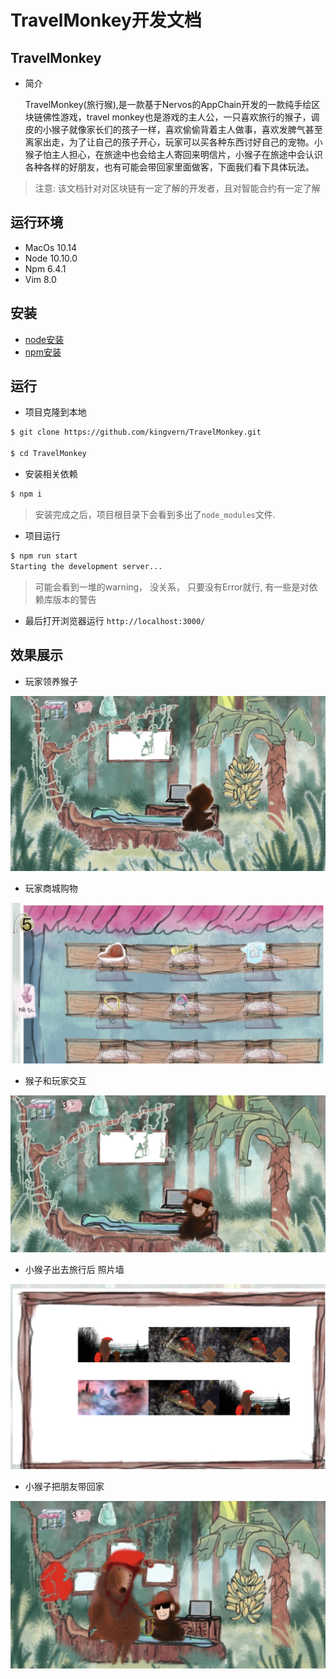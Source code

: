 # TravelMonkey开发文档

## TravelMonkey
* 简介

    TravelMonkey(旅行猴),是一款基于Nervos的AppChain开发的一款纯手绘区块链佛性游戏，travel monkey也是游戏的主人公，一只喜欢旅行的猴子，调皮的小猴子就像家长们的孩子一样，喜欢偷偷背着主人做事，喜欢发脾气甚至离家出走，为了让自己的孩子开心，玩家可以买各种东西讨好自己的宠物。小猴子怕主人担心，在旅途中也会给主人寄回来明信片，小猴子在旅途中会认识各种各样的好朋友，也有可能会带回家里面做客，下面我们看下具体玩法。

> 注意: 该文档针对对区块链有一定了解的开发者，且对智能合约有一定了解

## 运行环境

* MacOs 10.14
* Node  10.10.0
* Npm   6.4.1
* Vim   8.0

## 安装

* [node安装](https://nodejs.org/en/download/)
* [npm安装](https://www.npmjs.com/)


## 运行

* 项目克隆到本地

```bash
$ git clone https://github.com/kingvern/TravelMonkey.git

$ cd TravelMonkey
```

* 安装相关依赖

```bash
$ npm i

```
> 安装完成之后，项目根目录下会看到多出了```node_modules```文件.

* 项目运行

```bash
$ npm run start
Starting the development server...
```

> 可能会看到一堆的warning， 没关系， 只要没有Error就行, 有一些是对依赖库版本的警告

* 最后打开浏览器运行 ```http://localhost:3000/```


## 效果展示

* 玩家领养猴子

![领取猴子](readme_images/1.jpg "领取猴子")

* 玩家商城购物

![玩家商城购物](readme_images/2.jpg "玩家商城购物")

* 猴子和玩家交互

![猴子和玩家交互](readme_images/3.jpg "猴子和玩家交互")

* 小猴子出去旅行后 照片墙

![照片墙](readme_images/4.jpg "照片墙")

* 小猴子把朋友带回家

![把朋友带回家](readme_images/5.jpg "把朋友带回家")






